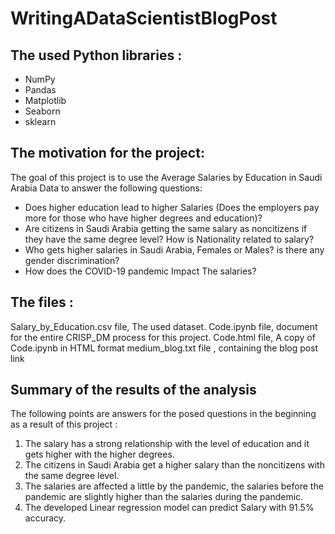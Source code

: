 # WritingADataScientistBlogPost
## The used Python libraries :
- NumPy 
- Pandas 
- Matplotlib
- Seaborn
- sklearn


## The motivation for the project:
The goal of this project is to use the Average Salaries by Education in Saudi Arabia Data to answer the following questions:
* Does higher education lead to higher Salaries (Does the employers pay more for those who have higher degrees and education)?
* Are citizens in Saudi Arabia getting the same salary as noncitizens if they have the same degree level? How is Nationality related to salary?
* Who gets higher salaries in Saudi Arabia, Females or Males? is there any gender discrimination?
* How does the COVID-19 pandemic Impact The salaries?


## The files :
Salary_by_Education.csv file, The used dataset.
Code.ipynb file, document for the entire CRISP_DM process for this project.
Code.html file, A copy of Code.ipynb in HTML format
medium_blog.txt file , containing the blog post link




## Summary of the results of the analysis

The following points are answers for the posed questions in the beginning as a result of this project :
1. The salary has a strong relationship with the level of education and it gets higher with the higher degrees.
2. The citizens in Saudi Arabia get a higher salary than the noncitizens with the same degree level.
3. The salaries are affected a little by the pandemic, the salaries before the pandemic are slightly higher than the salaries during the pandemic.
4. The developed Linear regression model can predict Salary with 91.5% accuracy.



